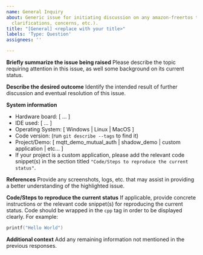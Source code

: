 ```yaml
---
name: General Inquiry
about: Generic issue for initiating discussion on any amazon-freertos topic (ex. questions,
  clarifications, concerns, etc.).
title: "[General] <replace with your title>"
labels: 'Type: Question'
assignees: ''

---
```


**Briefly summarize the issue being raised**
Please describe the topic requiring attention in this issue, as well some background on its current status.

**Describe the desired outcome**
Identify the intended result of further discussion and eventual resolution of this issue.

**System information**
- Hardware board: [ ... ]
- IDE used: [ ... ]
- Operating System: [ Windows | Linux | MacOS ]
- Code version: (run ``git describe --tags`` to find it)
- Project/Demo: [ mqtt_demo_mutual_auth | shadow_demo | custom application | etc... ]
- If your project is a custom application, please add the relevant code snippet(s) in the section titled `"Code/Steps to reproduce the current status"`.

**References**
Provide any screenshots, logs, etc. that may assist in providing a better understanding of the highlighted issue.

**Code/Steps to reproduce the current status**
If applicable, provide concrete instructions or the relevant code snippet(s) for reproducing the current status. Code should be wrapped in the ``cpp`` tag in order to be displayed clearly. For example:
```cpp
printf("Hello World")
```
**Additional context**
Add any remaining information not mentioned in the previous responses.
